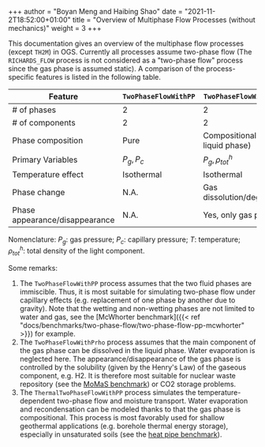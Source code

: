 +++
author = "Boyan Meng and Haibing Shao"
date = "2021-11-2T18:52:00+01:00"
title = "Overview of Multiphase Flow Processes (without mechanics)"
weight = 3
+++


This documentation gives an overview of the multiphase flow processes (except `TH2M`) in OGS. Currently all processes assume two-phase flow (The `RICHARDS_FLOW` process is not considered as a "two-phase flow" process since the gas phase is assumed static). A comparison of the process-specific features is listed in the following table.

| Feature | `TwoPhaseFlowWithPP` | `TwoPhaseFlowWithPrho` | `ThermalTwoPhaseFlowWithPP` |
|---|---|---|---|
| \# of phases | 2 | 2 | 2 |
| \# of components | 2 | 2 | 2 |
| Phase composition | Pure | Compositional (only liquid phase) | Compositional (only gas phase) |
| Primary Variables | $P_g, P_c$ | $P_g, \rho^h_{tot}$ | $P_g, P_c, T$ |
| Temperature effect | Isothermal  | Isothermal | Non-isothermal |
| Phase change | N.A. | Gas dissolution/degassing | Evaporation/condensation |
| Phase appearance/disappearance | N.A. | Yes, only gas phase | Yes, only liquid phase |

Nomenclature: $P_g$: gas pressure; $P_c$: capillary pressure; $T$: temperature; $\rho^h_{tot}$: total density of the light component.

Some remarks:

1. The `TwoPhaseFlowWithPP` process assumes that the two fluid phases are immiscible. Thus, it is most suitable for simulating two-phase flow under capillary effects (e.g. replacement of one phase by another due to gravity). Note that the wetting and non-wetting phases are not limited to water and gas, see the [McWhorter benchmark]({{< ref "docs/benchmarks/two-phase-flow/two-phase-flow-pp-mcwhorter" >}}) for example.
2. The `TwoPhaseFlowWithPrho` process assumes that the main component of the gas phase can be dissolved in the liquid phase. Water evaporation is neglected here. The appearance/disappearance of the gas phase is controlled by the solubility (given by the Henry's Law) of the gaseous component, e.g. H2. It is therefore most suitable for nuclear waste repository (see the [MoMaS benchmark](https://www.opengeosys.org/docs/benchmarks/two-phase-flow/momas/)) or CO2 storage problems.
3. The `ThermalTwoPhaseFlowWithPP` process simulates the temperature-dependent two-phase flow and moisture transport. Water evaporation and recondensation can be modeled thanks to that the gas phase is compositional. This process is most favorably used for shallow geothermal applications (e.g. borehole thermal energy storage), especially in unsaturated soils (see the [heat pipe benchmark](https://www.opengeosys.org/docs/benchmarks/thermal-two-phase-flow/heatpipe/)).
